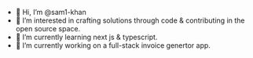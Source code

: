 - 👋 Hi, I’m @sam1-khan
- 👀 I’m interested in crafting solutions through code & contributing in the open source space.
- 🌱 I’m currently learning next js & typescript.
- 🔧 I’m currently working on a full-stack invoice genertor app.
